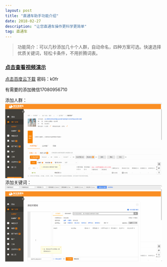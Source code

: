 ```yaml
---
layout: post
title: "直通车助手功能介绍"
date: 2018-02-27
description: "让您直通车操作更科学更简单"
tag: 直通车
---   
```


>功能简介：可以几秒添加几十个人群，自动命名，四种方案可选。快速选择优质关键词，轻松卡条件，不用折腾词表。  

### <a target="_blank" href="http://v.youku.com/v_show/id_XMzQzNjM1MjM2MA==.html?spm=a2h3j.8428770.3416059.1" >点击查看视频演示</a>  

<a target="_blank" href="https://pan.baidu.com/s/1i7d9wih" >点击百度云下载</a> 密码：k0fr   

有需要的添加微信17080956710  

添加人群：  
![](/img/直通车助手使用说明/添加人群演示.gif)  
添加关键词：  
![](/img/直通车助手使用说明/添加关键词演示.gif)   
